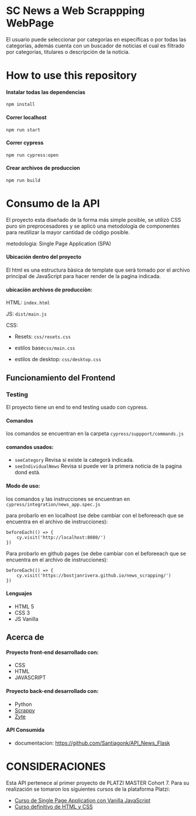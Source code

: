 # SC News a Web Scrappping WebPage
El usuario puede seleccionar por categorías en específicas o por todas las categorías, además cuenta con un buscador de noticias el cual es filtrado por categorías, titulares o descripción de la noticia.

# How to use this repository

#### Instalar todas las dependencias
	npm install

#### Correr localhost

	npm run start

#### Correr cypress

	npm run cypress:open

#### Crear archivos de produccion

	npm run build



# Consumo de la API

El proyecto esta diseñado de la forma más simple posible, se utilizò CSS puro sin preprocesadores y se aplicò una metodología de componentes para reutilizar la mayor cantidad de código posible.

metodologia: Single Page Application (SPA)

#### Ubicación dentro del proyecto

El html es una estructura bàsica de template que serà tomado por el archivo principal de JavaScript  para hacer render de la pagina indicada.

#### ubicaciòn archivos de producciòn:

HTML: `index.html`

JS: `dist/main.js`

CSS: 

- Resets: `css/resets.css`

- estilos base`css/main.css`

- estilos de desktop: `css/desktop.css`

## Funcionamiento del Frontend



### **Testing**
El proyecto tiene un end to end testing usado con cypress.

#### Comandos
los comandos se encuentran en la carpeta `cypress/suppport/commands.js`

#### comandos usados:
- `seeCategory` Revisa si existe la categorà indicada.
- `seeIndividualNews` Revisa si puede ver la primera noticia de la pagina dond està.

#### Modo de uso:
los comandos y las instrucciones se encuentran en `cypress/integration/news_app.spec.js`

para probarlo en en localhost (se debe cambiar con el beforeeach que se encuentra en el archivo de instrucciones):

	beforeEach(() => {
		cy.visit('http://localhost:8080/')
	})

Para probarlo en github pages (se debe cambiar con el beforeeach que se encuentra en el archivo de instrucciones):

	beforeEach(() => {
		cy.visit('https://bostjanrivera.github.io/news_scrapping/')
	})


#### Lenguajes

- HTML 5
- CSS 3
- JS Vanilla

## Acerca de

#### Proyecto front-end desarrollado con:
- CSS
- HTML
- JAVASCRIPT

#### Proyecto back-end desarrollado con:
- Python
- [Scrappy](https://docs.scrapy.org/en/latest/index.html# "Scrappy")
- [Zyte](https://www.zyte.com/ "Zyte")

####  API Consumida
- documentacion: https://github.com/Santiagonk/API_News_Flask

# CONSIDERACIONES
Esta API pertenece al primer proyecto de PLATZI MASTER Cohort 7. Para su realización se tomaron los siguientes cursos de la plataforma Platzi:
- [Curso de Single Page Application con Vanilla JavaScript](https://platzi.com/clases/spa-javascript/ "Curso de Single Page Application con Vanilla JavaScript")
- [Curso definitivo de HTML y CSS](https://platzi.com/clases/html-css/ "Curso definitivo de HTML y CSS")
